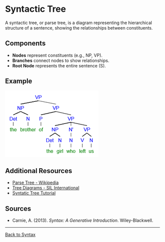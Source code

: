 # Syntactic Tree

A syntactic tree, or parse tree, is a diagram representing the hierarchical structure of a sentence, showing the relationships between constituents.

## Components

- **Nodes** represent constituents (e.g., NP, VP).
- **Branches** connect nodes to show relationships.
- **Root Node** represents the entire sentence (S).

## Example

![Syntatic Tree](../../../../assets/tree.png)


## Additional Resources

- [Parse Tree - Wikipedia](https://en.wikipedia.org/wiki/Parse_tree)
- [Tree Diagrams - SIL International](https://glossary.sil.org/term/tree-diagram)
- [Syntatic Tree Tutorial](https://www.youtube.com/watch?app=desktop&v=CeuhQ3s-Jss)

## Sources

- Carnie, A. (2013). *Syntax: A Generative Introduction*. Wiley-Blackwell.

---

[Back to Syntax](../README.md)
